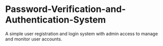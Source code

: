 # Password-Verification-and-Authentication-System
A simple user registration and login system with admin access to manage and monitor user accounts.
